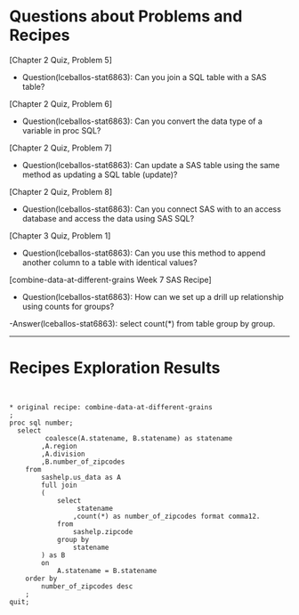 
# Questions about Problems and Recipes



[Chapter 2 Quiz, Problem 5]



* Question(lceballos-stat6863): Can you join a SQL table with a SAS table?



[Chapter 2 Quiz, Problem 6]



* Question(lceballos-stat6863): Can you convert the data type of a variable in proc SQL?



[Chapter 2 Quiz, Problem 7]



* Question(lceballos-stat6863): Can update a SAS table using the same method as updating a SQL table (update)?



[Chapter 2 Quiz, Problem 8]



* Question(lceballos-stat6863): Can you connect SAS with to an access database and access the data using SAS SQL?



[Chapter 3 Quiz, Problem 1]



* Question(lceballos-stat6863): Can you use this method to append another column to a table with identical values?



[combine-data-at-different-grains Week 7 SAS Recipe] 


* Question(lceballos-stat6863): How can we set up a drill up relationship using counts for groups?

-Answer(lceballos-stat6863): select count(*) from table group by group.



***



# Recipes Exploration Results



```


* original recipe: combine-data-at-different-grains
;
proc sql number;
  select
		 coalesce(A.statename, B.statename) as statename
		,A.region
		,A.division
		,B.number_of_zipcodes
	from
		sashelp.us_data as A
		full join
		(
			select
				 statename
				,count(*) as number_of_zipcodes format comma12.
			from
				sashelp.zipcode
			group by
				statename
		) as B
		on
			A.statename = B.statename
	order by
		number_of_zipcodes desc
	;
quit;



```
